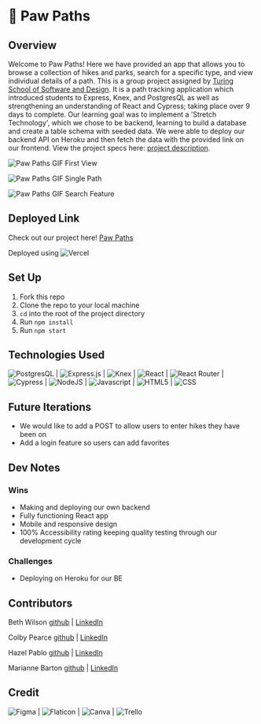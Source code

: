 # 🐾 Paw Paths

## Overview
Welcome to Paw Paths! Here we have provided an app that allows you to browse a collection of hikes and parks, search for a specific type, and view individual details of a path. This is a group project assigned by [Turing School of Software and Design](https://frontend.turing.edu/). It is a path tracking application which introduced students to Express, Knex, and PostgresQL as well as strengthening an understanding of React and Cypress; taking place over 9 days to complete. Our learning goal was to implement a 'Stretch Technology', which we chose to be backend, learning to build a database and create a table schema with seeded data. We were able to deploy our backend API on Heroku and then fetch the data with the provided link on our frontend. View the project specs here: [project description](https://frontend.turing.edu/projects/module-3/stretch.html).

![Paw Paths GIF First View](https://user-images.githubusercontent.com/101376200/200139543-552e00a4-b599-4f2b-b87c-6d8e8c7e6069.gif)


![Paw Paths GIF Single Path](https://user-images.githubusercontent.com/101376200/200139547-931b17c5-e459-4cb2-b3f4-b577a1f6e062.gif)


![Paw Paths GIF Search Feature](https://user-images.githubusercontent.com/101376200/200139577-f321b988-9929-4611-8122-7f82bc30492e.gif)

## Deployed Link
Check out our project here!
[Paw Paths](https://paw-paths-q7habzwyb-bethwprojects.vercel.app/)

Deployed using ![Vercel](https://img.shields.io/badge/vercel-%23000000.svg?style=for-the-badge&logo=vercel&logoColor=white)

## Set Up
1. Fork this repo
2. Clone the repo to your local machine
3. `cd` into the root of the project directory
4. Run `npm install`
5. Run `npm start`

## Technologies Used
![PostgresQL](https://img.shields.io/badge/PostgreSQL-316192?style=for-the-badge&logo=postgresql&logoColor=white) |
![Express.js](https://img.shields.io/badge/express.js-%23404d59.svg?style=for-the-badge&logo=express&logoColor=%2361DAFB) |
![Knex](https://img.shields.io/badge/-knex.js-orange) |
![React](https://img.shields.io/badge/react-%2320232a.svg?style=for-the-badge&logo=react&logoColor=%2361DAFB) |
![React Router](https://img.shields.io/badge/React_Router-CA4245?style=for-the-badge&logo=react-router&logoColor=white) |
![Cypress](https://img.shields.io/badge/-cypress-%23E5E5E5?style=for-the-badge&logo=cypress&logoColor=058a5e) |
![NodeJS](https://img.shields.io/badge/node.js-6DA55F?style=for-the-badge&logo=node.js&logoColor=white) |
![Javascript](https://img.shields.io/badge/JavaScript-323330?style=for-the-badge&logo=javascript&logoColor=F7DF1E) |
![HTML5](https://img.shields.io/badge/HTML5-E34F26?style=for-the-badge&logo=html5&logoColor=white) |
![CSS](https://img.shields.io/badge/CSS3-1572B6?style=for-the-badge&logo=css3&logoColor=white) 

## Future Iterations
- We would like to add a POST to allow users to enter hikes they have been on
- Add a login feature so users can add favorites

## Dev Notes
### Wins
- Making and deploying our own backend
- Fully functioning React app
- Mobile and responsive design
- 100% Accessibility rating keeping quality testing through our development cycle

### Challenges
- Deploying on Heroku for our BE

## Contributors
Beth Wilson [github](https://github.com/BethWProjects) | [LinkedIn](https://www.linkedin.com/in/beth-wilson-92594284/)

Colby Pearce [github](https://github.com/Crpearce/) | [LinkedIn](https://www.linkedin.com/in/colby-pearce1/)

Hazel Pablo [github](https://github.com/Hpablo08) | [LinkedIn](https://www.linkedin.com/in/hazel-pablo-704779245/)

Marianne Barton [github](https://github.com/mhbarton) | [LinkedIn](https://www.linkedin.com/in/marianne-barton-1307/)

## Credit
![Figma](https://img.shields.io/badge/Figma-F24E1E?style=for-the-badge&logo=figma&logoColor=white) |
![Flaticon](https://img.shields.io/badge/FlatIcon-100000?style=for-the-badge&logo=&logoColor=3EDD44&labelColor=black&color=black) |
![Canva](https://img.shields.io/badge/Canva-%2300C4CC.svg?style=for-the-badge&logo=Canva&logoColor=white) |
![Trello](https://img.shields.io/badge/Trello-0052CC?style=for-the-badge&logo=trello&logoColor=white)
